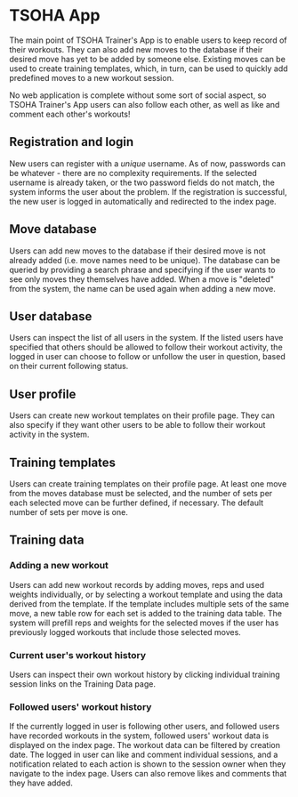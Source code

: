 # TSOHA App

The main point of TSOHA Trainer's App is to enable users to keep record of their workouts. They can also add new moves to the database if their desired move has yet to be added by someone else. Existing moves can be used to create training templates, which, in turn, can be used to quickly add predefined moves to a new workout session.

No web application is complete without some sort of social aspect, so TSOHA Trainer's App users can also follow each other, as well as like and comment each other's workouts!

## Registration and login
New users can register with a _unique_ username. As of now, passwords can be whatever - there are no complexity requirements. If the selected username is already taken, or the two password fields do not match, the system informs the user about the problem. If the registration is successful, the new user is logged in automatically and redirected to the index page.


## Move database
Users can add new moves to the database if their desired move is not already added (i.e. move names need to be unique). The database can be queried by providing a search phrase and specifying if the user wants to see only moves they themselves have added. When a move is "deleted" from the system, the name can be used again when adding a new move.


## User database
Users can inspect the list of all users in the system. If the listed users have specified that others should be allowed to follow their workout activity, the logged in user can choose to follow or unfollow the user in question, based on their current following status.


## User profile
Users can create new workout templates on their profile page. They can also specify if they want other users to be able to follow their workout activity in the system.

## Training templates
Users can create training templates on their profile page. At least one move from the moves database must be selected, and the number of sets per each selected move can be further defined, if necessary. The default number of sets per move is one.

## Training data
### Adding a new workout
Users can add new workout records by adding moves, reps and used weights individually, or by selecting a workout template and using the data derived from the template. If the template includes multiple sets of the same move, a new table row for each set is added to the training data table. The system will prefill reps and weights for the selected moves if the user has previously logged workouts that include those selected moves.


### Current user's workout history
Users can inspect their own workout history by clicking individual training session links on the Training Data page.


### Followed users' workout history
If the currently logged in user is following other users, and followed users have recorded workouts in the system, followed users' workout data is displayed on the index page. The workout data can be filtered by creation date. The logged in user can like and comment individual sessions, and a notification related to each action is shown to the session owner when they navigate to the index page. Users can also remove likes and comments that they have added.

